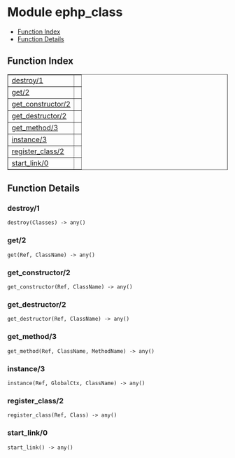 

# Module ephp_class #
* [Function Index](#index)
* [Function Details](#functions)


<a name="index"></a>

## Function Index ##


<table width="100%" border="1" cellspacing="0" cellpadding="2" summary="function index"><tr><td valign="top"><a href="#destroy-1">destroy/1</a></td><td></td></tr><tr><td valign="top"><a href="#get-2">get/2</a></td><td></td></tr><tr><td valign="top"><a href="#get_constructor-2">get_constructor/2</a></td><td></td></tr><tr><td valign="top"><a href="#get_destructor-2">get_destructor/2</a></td><td></td></tr><tr><td valign="top"><a href="#get_method-3">get_method/3</a></td><td></td></tr><tr><td valign="top"><a href="#instance-3">instance/3</a></td><td></td></tr><tr><td valign="top"><a href="#register_class-2">register_class/2</a></td><td></td></tr><tr><td valign="top"><a href="#start_link-0">start_link/0</a></td><td></td></tr></table>


<a name="functions"></a>

## Function Details ##

<a name="destroy-1"></a>

### destroy/1 ###

`destroy(Classes) -> any()`


<a name="get-2"></a>

### get/2 ###

`get(Ref, ClassName) -> any()`


<a name="get_constructor-2"></a>

### get_constructor/2 ###

`get_constructor(Ref, ClassName) -> any()`


<a name="get_destructor-2"></a>

### get_destructor/2 ###

`get_destructor(Ref, ClassName) -> any()`


<a name="get_method-3"></a>

### get_method/3 ###

`get_method(Ref, ClassName, MethodName) -> any()`


<a name="instance-3"></a>

### instance/3 ###

`instance(Ref, GlobalCtx, ClassName) -> any()`


<a name="register_class-2"></a>

### register_class/2 ###

`register_class(Ref, Class) -> any()`


<a name="start_link-0"></a>

### start_link/0 ###

`start_link() -> any()`


